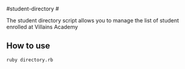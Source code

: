 #student-directory #

The student directory script allows you to manage the list of student enrolled at Villains Academy

## How to use ##

````shell
ruby directory.rb
````
